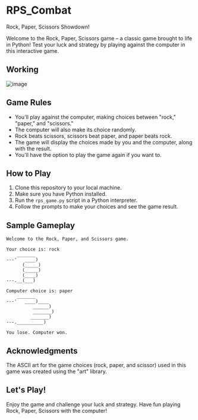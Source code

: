 # RPS_Combat
Rock, Paper, Scissors Showdown!

Welcome to the Rock, Paper, Scissors game – a classic game brought to life in Python! Test your luck and strategy by playing against the computer in this interactive game.

## **Working**
![image](https://github.com/sarvesh-2109/RPS_Combat/assets/113255836/18e9cb60-3655-4a1e-b8a6-9a8ddcd3865d)


## **Game Rules**

- You'll play against the computer, making choices between "rock," "paper," and "scissors."
- The computer will also make its choice randomly.
- Rock beats scissors, scissors beat paper, and paper beats rock.
- The game will display the choices made by you and the computer, along with the result.
- You'll have the option to play the game again if you want to.

## **How to Play**

1. Clone this repository to your local machine.
2. Make sure you have Python installed.
3. Run the `rps_game.py` script in a Python interpreter.
4. Follow the prompts to make your choices and see the game result.

## **Sample Gameplay**

```
Welcome to the Rock, Paper, and Scissors game.

Your choice is: rock
    _______
---'   ____)
      (_____)
      (_____)
      (____)
---.__(___)

Computer choice is: paper
    _______
---'   ____)____
          ______)
          _______)
         _______)
---.__________)

You lose. Computer won.
```

## **Acknowledgments**

The ASCII art for the game choices (rock, paper, and scissor) used in this game was created using the "art" library.

## **Let's Play!**

Enjoy the game and challenge your luck and strategy. Have fun playing Rock, Paper, Scissors with the computer!

